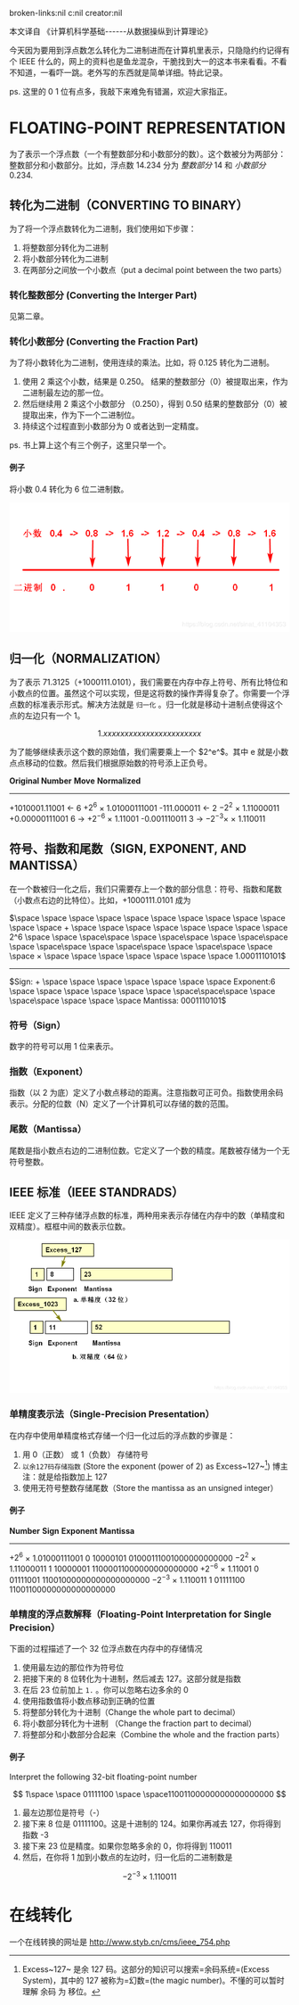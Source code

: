broken-links:nil c:nil creator:nil

本文译自 《计算机科学基础------从数据操纵到计算理论》

今天因为要用到浮点数怎么转化为二进制进而在计算机里表示，只隐隐约约记得有个
IEEE
什么的，网上的资料也是鱼龙混杂，干脆找到大一的这本书来看看。不看不知道，一看吓一跳。老外写的东西就是简单详细。特此记录。

ps. 这里的 0 1 位有点多，我敲下来难免有错漏，欢迎大家指正。

FLOATING-POINT REPRESENTATION
=============================

为了表示一个浮点数（一个有整数部分和小数部分的数）。这个数被分为两部分：整数部分和小数部分。比如，浮点数
14.234 分为 *整数部分* 14 和 *小数部分* 0.234.

转化为二进制（CONVERTING TO BINARY）
------------------------------------

为了将一个浮点数转化为二进制，我们使用如下步骤：

1.  将整数部分转化为二进制
2.  将小数部分转化为二进制
3.  在两部分之间放一个小数点（put a decimal point between the two
    parts）

### 转化整数部分 (Converting the Interger Part)

见第二章。

### 转化小数部分 (Converting the Fraction Part)

为了将小数转化为二进制，使用连续的乘法。比如，将 0.125 转化为二进制。

1.  使用 2 乘这个小数，结果是 0.250。
    结果的整数部分（0）被提取出来，作为二进制最左边的那一位。
2.  然后继续用 2 乘这个小数部分 （0.250），得到 0.50
    结果的整数部分（0）被提取出来，作为下一个二进制位。
3.  持续这个过程直到小数部分为 0 或者达到一定精度。

ps. 书上算上这个有三个例子，这里只举一个。

#### 例子

将小数 0.4 转化为 6 位二进制数。

![在这里插入图片描述](https://raw.githubusercontent.com/Ynjxsjmh/ynjxsjmh.github.io/master/img/2018/2018-12-04-01-01.png)

归一化（NORMALIZATION）
-----------------------

为了表示
71.3125（+1000111.0101），我们需要在内存中存上符号、所有比特位和小数点的位置。虽然这个可以实现，但是这将数的操作弄得复杂了。你需要一个浮点数的标准表示形式。解决方法就是
`归一化` 。归一化就是移动十进制点使得这个点的左边只有一个 1。

$$
1.xxxxxxxxxxxxxxxxxxxxxxx
$$

为了能够继续表示这个数的原始值，我们需要乘上一个 \$2^e^\$。其中 e
就是小数点点移动的位数。然后我们根据原始数的符号添上正负号。

  **Original Number**   **Move**    **Normalized**
  --------------------- ----------- ------------------------
  +1010001.11001        $\gets$ 6   $+2^6$ × 1.01000111001
  -111.000011           $\gets$ 2   $-2^2$ × 1.11000011
  +0.00000111001        6 $\to$     $+2^{-6}$ × 1.11001
  -0.001110011          3 $\to$     $-2^{-3} ×$ × 1.110011

符号、指数和尾数（SIGN, EXPONENT, AND MANTISSA）
------------------------------------------------

在一个数被归一化之后，我们只需要存上一个数的部分信息：符号、指数和尾数（小数点右边的比特位）。比如，+1000111.0101
成为

$\space \space \space \space \space \space \space \space \space \space \space \space + \space \space \space \space \space \space \space \space 2^6 \space \space \space\space \space \space\space \space \space\space \space \space\space \space \space\space \space \space\space \space \space × \space \space \space \space \space \space \space 1.0001110101$

------------------------------------------------------------------------

$Sign: + \space \space \space \space \space \space \space Exponent:6 \space \space \space \space \space \space \space\space\space \space \space\space \space \space \space Mantissa: 0001110101$

### 符号（Sign）

数字的符号可以用 1 位来表示。

### 指数（Exponent）

指数（以 2
为底）定义了小数点移动的距离。注意指数可正可负。指数使用余码表示。分配的位数（N）定义了一个计算机可以存储的数的范围。

### 尾数（Mantissa）

尾数是指小数点右边的二进制位数。它定义了一个数的精度。尾数被存储为一个无符号整数。

IEEE 标准（IEEE STANDRADS）
---------------------------

IEEE
定义了三种存储浮点数的标准，两种用来表示存储在内存中的数（单精度和双精度）。框框中间的数表示位数。

![在这里插入图片描述](https://raw.githubusercontent.com/Ynjxsjmh/ynjxsjmh.github.io/master/img/2018/2018-12-04-01-02.png)

### 单精度表示法（Single-Precision Presentation）

在内存中使用单精度格式存储一个归一化过后的浮点数的步骤是：

1.  用 0（正数） 或 1（负数） 存储符号
2.  `以余127码存储指数` (Store the exponent (power of 2) as
    Excess~127~[^1]) 博主注：就是给指数加上 127
3.  使用无符号整数存储尾数（Store the mantissa as an unsigned integer）

#### 例子

  **Number**               **Sign**   **Exponent**   **Mantissa**
  ------------------------ ---------- -------------- -------------------------
  $+2^6$ × 1.01000111001   0          10000101       01000111001000000000000
  $-2^2$ × 1.11000011      1          10000001       11000011000000000000000
  $+2^{-6}$ × 1.11001      0          01111001       11001000000000000000000
  $-2^{-3}$ × 1.110011     1          01111100       11001100000000000000000

### 单精度的浮点数解释（Floating-Point Interpretation for Single Precision）

下面的过程描述了一个 32 位浮点数在内存中的存储情况

1.  使用最左边的那位作为符号位
2.  把接下来的 8 位转化为十进制，然后减去 127。这部分就是指数
3.  在后 23 位前加上 `1.` 。你可以忽略右边多余的 0
4.  使用指数值将小数点移动到正确的位置
5.  将整部分转化为十进制（Change the whole part to decimal）
6.  将小数部分转化为十进制 （Change the fraction part to decimal）
7.  将整部分和小数部分合起来（Combine the whole and the fraction parts）

#### 例子

Interpret the following 32-bit floating-point number

$$
1\space \space 01111100 \space \space11001100000000000000000
$$

1.  最左边那位是符号（-）
2.  接下来 8 位是 01111100。这是十进制的 124。如果你再减去 127，你将得到
    指数 -3
3.  接下来 23 位是精度。如果你忽略多余的 0，你将得到 110011
4.  然后，在你将 1 加到小数点的左边时，归一化后的二进制数是

$$
-2^{-3} × 1.110011
$$

在线转化
========

一个在线转换的网址是 <http://www.styb.cn/cms/ieee_754.php>

[^1]: Excess~127~ 是余 127 码。这部分的知识可以搜索=余码系统=(Excess
    System)，其中的 127 被称为=幻数=(the magic
    number)。不懂的可以暂时理解 余码 为 移位。
